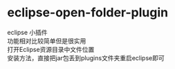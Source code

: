 # eclipse-open-folder-plugin

eclipse 小插件<br/>
功能相对比较简单但是很实用<br/>
打开Eclipse资源目录中文件位置<br/>
安装方法，直接把jar包丢到plugins文件夹重启eclipse即可<br/>
